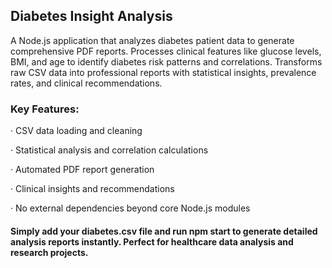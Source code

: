 ## Diabetes Insight Analysis

A Node.js application that analyzes diabetes patient data to generate comprehensive PDF reports. Processes clinical features like glucose levels, BMI, and age to identify diabetes risk patterns and correlations. Transforms raw CSV data into professional reports with statistical insights, prevalence rates, and clinical recommendations.

### Key Features:

· CSV data loading and cleaning

· Statistical analysis and correlation calculations

· Automated PDF report generation

· Clinical insights and recommendations

· No external dependencies beyond core Node.js modules


#### Simply add your diabetes.csv file and run npm start to generate detailed analysis reports instantly. Perfect for healthcare data analysis and research projects.